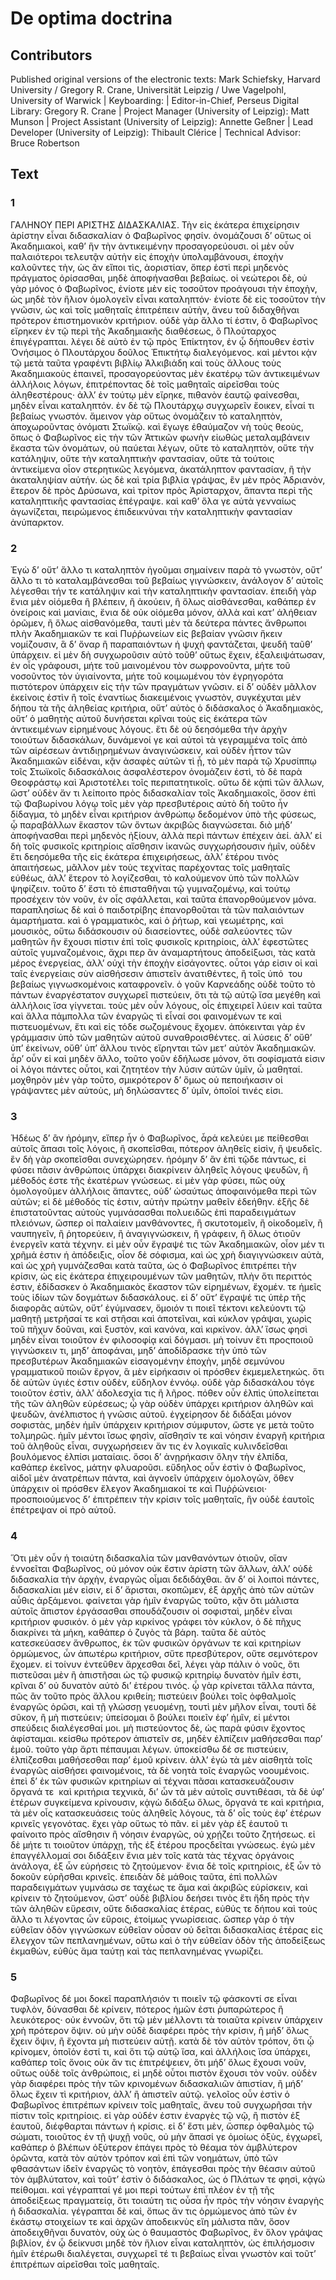 # De optima doctrina  

## Contributors  
Published original versions of the electronic texts: Mark Schiefsky, Harvard University / Gregory R. Crane, Universität Leipzig / Uwe Vagelpohl, University of Warwick | Keyboarding:  | Editor-in-Chief, Perseus Digital Library: Gregory R. Crane | Project Manager (University of Leipzig): Matt Munson | Project Assistant (University of Leipzig): Annette Geßner | Lead Developer (University of Leipzig): Thibault Clérice | Technical Advisor: Bruce Robertson  

## Text  
### 1  
ΓΑΛΗΝΟΥ ΠΕΡΙ ΑΡΙΣΤΗΣ ΔΙΔΑΣΚΑΛΙΑΣ. Τὴν εἰς ἑκάτερα ἐπιχείρησιν ἀρίστην εἶναι διδασκαλίαν ὁ Φαβωρῖνος φησίν. ὀνομάζουσι δ’ οὕτως οἱ Ἀκαδημιακοὶ, καθ’ ἣν τὴν ἀντικειμένην προσαγορεύουσι. οἱ μὲν οὖν παλαιότεροι τελευτᾷν αὐτὴν εἰς ἐποχὴν ὑπολαμβάνουσι, ἐποχὴν καλοῦντες τὴν, ὡς ἂν εἴποι τὶς, ἀοριστίαν, ὅπερ ἐστὶ περὶ μηδενὸς πράγματος ὁρίσασθαι, μηδὲ ἀποφήνασθαι βεβαίως. οἱ νεώτεροι δὲ, οὐ γὰρ μόνος ὁ Φαβωρῖνος, ἐνίοτε μὲν εἰς τοσοῦτον προάγουσι τὴν ἐποχὴν, ὡς μηδὲ τὸν ἥλιον ὁμολογεῖν εἶναι καταληπτόν· ἐνίοτε δὲ εἰς τοσοῦτον τὴν γνῶσιν, ὡς καὶ τοῖς μαθηταῖς ἐπιτρέπειν αὐτὴν, ἄνευ τοῦ διδαχθῆναι πρότερον ἐπιστημονικὸν κριτήριον. οὐδὲ γὰρ ἄλλο τί ἐστιν, ὃ Φαβωρῖνος εἴρηκεν ἐν τῷ περὶ τῆς Ἀκαδημιακῆς διαθέσεως, ὃ Πλούταρχος ἐπιγέγραπται. λέγει δὲ αὐτὸ ἐν τῷ πρὸς Ἐπίκτητον, ἐν ᾧ δήπουθεν ἐστὶν Ὀνήσιμος ὁ Πλουτάρχου δοῦλος Ἐπικτήτῳ διαλεγόμενος. καὶ μέντοι κᾀν τῷ μετὰ ταῦτα γραφέντι βιβλίῳ Ἀλκιβιάδη καὶ τοὺς ἄλλους τοὺς Ἀκαδημιακοὺς ἐπαινεῖ, προσαγορεύοντας μὲν ἑκατέρῳ τῶν ἀντικειμένων ἀλλήλοις λόγων, ἐπιτρέποντας δὲ τοῖς μαθηταῖς αἱρεῖσθαι τοὺς ἀληθεστέρους· ἀλλ’ ἐν τούτῳ μὲν εἴρηκε, πιθανὸν ἑαυτῷ φαίνεσθαι, μηδὲν εἶναι καταληπτόν. ἐν δὲ τῷ Πλουτάρχῳ συγχωρεῖν ἔοικεν, εἶναί τι βεβαίως γνωστόν. ἄμεινον γὰρ οὕτως ὀνομάζειν τὸ καταληπτὸν, ἀποχωροῦντας ὀνόματι Στωϊκῷ. καὶ ἔγωγε ἐθαύμαζον νὴ τοὺς θεοὺς, ὅπως ὁ Φαβωρῖνος εἰς τὴν τῶν Ἀττικῶν φωνὴν εἰωθὼς μεταλαμβάνειν ἕκαστα τῶν ὀνομάτων, οὐ παύεται λέγων, οὔτε τὸ καταληπτὸν, οὔτε τὴν κατάληψιν, οὔτε τὴν καταληπτικὴν φαντασίαν, οὔτε τὰ τούτοις ἀντικείμενα οἷον στερητικῶς λεγόμενα, ἀκατάληπτον φαντασίαν, ἢ τὴν ἀκαταληψίαν αὐτήν. ὡς δὲ καὶ τρία βιβλία γράψας, ἓν μὲν πρὸς Ἀδριανὸν, ἕτερον δὲ πρὸς Δρύσωνα, καὶ τρίτον πρὸς Ἀρίσταρχον, ἅπαντα περὶ τῆς καταληπτικῆς φαντασίας ἐπέγραψε. καὶ καθ’ ὅλα γε αὐτὰ γενναίως ἀγωνίζεται, πειρώμενος ἐπιδεικνύναι τὴν καταληπτικὴν φαντασίαν ἀνύπαρκτον.  
### 2  
Ἐγὼ δ’ οὔτ’ ἄλλο τι καταληπτὸν ἡγοῦμαι σημαίνειν παρὰ τὸ γνωστὸν, οὔτ’ ἄλλο τι τὸ καταλαμβάνεσθαι τοῦ βεβαίως γιγνώσκειν, ἀνάλογον δ’ αὐτοῖς λέγεσθαι τήν τε κατάληψιν καὶ τὴν καταληπτικὴν φαντασίαν. ἐπειδὴ γὰρ ἔνια μὲν οἰόμεθα ἢ βλέπειν, ἢ ἀκούειν, ἢ ὅλως αἰσθάνεσθαι, καθάπερ ἐν ὀνείροις καὶ μανίαις, ἔνια δὲ οὐκ οἰόμεθα μόνον, ἀλλὰ καὶ κατ’ ἀλήθειαν ὁρῶμεν, ἢ ὅλως αἰσθανόμεθα, ταυτὶ μὲν τὰ δεύτερα πάντες ἄνθρωποι πλὴν Ἀκαδημιακῶν τε καὶ Πυῤῥωνείων εἰς βεβαίαν γνῶσιν ἥκειν νομίζουσιν, ἃ δ’ ὄναρ ἢ παραπαιόντων ἡ ψυχὴ φαντάζεται, ψευδῆ ταῦθ’ ὑπάρχειν. εἰ μὲν δὴ συγχωροῦσιν αὐτὸ τοῦθ’ οὕτως ἔχειν, ἐξαλειψάτωσαν, ἐν οἷς γράφουσι, μήτε τοῦ μαινομένου τὸν σωφρονοῦντα, μήτε τοῦ νοσοῦντος τὸν ὑγιαίνοντα, μήτε τοῦ κοιμωμένου τὸν ἐγρηγορότα πιστότερον ὑπάρχειν εἰς τὴν τῶν πραγμάτων γνῶσιν. εἰ δ’ οὐδὲν μᾶλλον ἐκείνοις ἐστὶν ἢ τοῖς ἐναντίως διακειμένοις γνωστὸν, συγκέχυται μὲν δήπου τὰ τῆς ἀληθείας κριτήρια, οὔτ’ αὐτὸς ὁ διδάσκαλος ὁ Ἀκαδημιακὸς, οὔτ’ ὁ μαθητὴς αὐτοῦ δυνήσεται κρῖναι τοὺς εἰς ἑκάτερα τῶν ἀντικειμένων εἰρημένους λόγους. ἔτι δὲ οὐ δεησόμεθα τὴν ἀρχὴν τοιούτων διδασκάλων, δυνάμενοί γε καὶ αὐτοὶ τὰ γεγραμμένα τοῖς ἀπὸ τῶν αἱρέσεων ἀντιδιῃρημένων ἀναγινώσκειν, καὶ οὐδὲν ἧττον τῶν Ἀκαδημιακῶν εἰδέναι, κᾂν ἀσαφὲς αὐτῶν τὶ ᾖ, τὸ μὲν παρὰ τῷ Χρυσίππῳ τοῖς Στωϊκοῖς διδασκάλοις ἀσφαλέστερον ὀνομάζειν ἐστὶ, τὸ δὲ παρὰ Θεοφράστῳ καὶ Ἀριστοτέλει τοῖς περιπατητικοῖς. οὕτω δὲ κᾀπὶ τῶν ἄλλων, ὥστ’ οὐδὲν ἄν τι λείποιτο πρὸς διδασκαλίαν τοῖς Ἀκαδημιακοῖς, ὅσον ἐπὶ τῷ Φαβωρίνου λόγῳ τοῖς μὲν γὰρ πρεσβυτέροις αὐτὸ δὴ τοῦτο ἦν δίδαγμα, τὸ μηδὲν εἶναι κριτήριον ἀνθρώπῳ δεδομένον ὑπὸ τῆς φύσεως, ᾧ παραβάλλων ἕκαστον τῶν ὄντων ἀκριβῶς διαγνώσεται. διὸ μήδ’ ἀποφήνασθαι περὶ μηδενὸς ἠξίουν, ἀλλὰ περὶ πάντων ἐπέχειν ἀεί. ἀλλ’ εἰ δὴ τοῖς φυσικοῖς κριτηρίοις αἴσθησιν ἱκανῶς συγχωρήσουσιν ἡμῖν, οὐδὲν ἔτι δεησόμεθα τῆς εἰς ἑκάτερα ἐπιχειρήσεως, ἀλλ’ ἑτέρου τινὸς ἀπαιτήσεως, μᾶλλον μὲν τοὺς τεχνίτας παρέχοντας τοῖς μαθηταῖς εὐθέως, ἀλλ’ ἕτερον τὸ λογίζεσθαι, τὸ καλούμενον ὑπὸ τῶν πολλῶν ψηφίζειν. τοῦτο δ’ ἔστι τὸ ἐπισταθῆναι τῷ γυμναζομένῳ, καὶ τούτῳ προσέχειν τὸν νοῦν, ἐν οἷς σφάλλεται, καὶ ταῦτα ἐπανορθούμενον μόνα. παραπλησίως δὲ καὶ ὁ παιδοτρίβης ἐπανορθοῦται τὰ τῶν παλαιόντων ἁμαρτήματα. καὶ ὁ γραμματικὸς, καὶ ὁ ῥήτωρ, καὶ γεωμέτρης, καὶ μουσικὸς, οὕτω διδάσκουσιν οὐ διασείοντες, οὐδὲ σαλεύοντες τῶν μαθητῶν ἣν ἔχουσι πίστιν ἐπὶ τοῖς φυσικοῖς κριτηρίοις, ἀλλ’ ἐφεστῶτες αὐτοῖς γυμναζομένοις, ἄχρι περ ἂν ἀναμαρτήτους ἀποδείξωσι, τὰς κατὰ μέρος ἐνεργείας, ἀλλ’ οὐχὶ τὴν ἐποχὴν εἰσάγοντες. οὗτοι γάρ εἰσιν οἱ καὶ ταῖς ἐνεργείαις σὺν αἰσθήσεσιν ἀπιστεῖν ἀνατιθέντες, ἢ τοῖς ὑπό ﻿ του βεβαίως γιγνωσκομένοις καταφρονεῖν. ὁ γοῦν Καρνεάδης οὐδὲ τοῦτο τὸ πάντων ἐναργέστατον συγχωρεῖ πιστεύειν, ὅτι τὰ τῷ αὐτῷ ἴσα μεγέθη καὶ ἀλλήλοις ἴσα γίγνεται. τοὺς μὲν οὖν λόγους, οἷς ἐπιχειρεῖ λύειν καὶ ταῦτα καὶ ἄλλα πάμπολλα τῶν ἐναργῶς τὶ εἶναί σοι φαινομένων τε καὶ πιστευομένων, ἔτι καὶ εἰς τόδε σωζομένους ἔχομεν. ἀπόκεινται γὰρ ἐν γράμμασιν ὑπὸ τῶν μαθητῶν αὐτοῦ συναθροισθέντες. αἱ λύσεις δ’ οὔθ’ ὑπ’ ἐκείνων, οὔθ’ ὑπ’ ἄλλου τινὸς εἴρηνται τῶν μετ’ αὐτὸν Ἀκαδημιακῶν. ἆρ’ οὖν εἰ καὶ μηδὲν ἄλλο, τοῦτο γοῦν ἐδήλωσε μόνον, ὅτι σοφίσματά εἰσιν οἱ λόγοι πάντες οὗτοι, καὶ ζητητέον τὴν λύσιν αὐτῶν ὑμῖν, ὦ μαθηταί. μοχθηρὸν μὲν γὰρ τοῦτο, σμικρότερον δ’ ὅμως οὐ πεποιήκασιν οἱ γράψαντες μὲν αὐτοὺς, μὴ δηλώσαντες δ’ ὑμῖν, ὁποῖοί τινές εἰσι.  
### 3  
Ἡδέως δ’ ἂν ἠρόμην, εἴπερ ἦν ὁ Φαβωρῖνος, ἆρά κελεύει με πείθεσθαι αὐτοῖς ἅπασι τοῖς λόγοις, ἢ σκοπεῖσθαι, πότερον ἀληθεῖς εἰσὶν, ἢ ψευδεῖς. ἓν δὴ γὰρ σκοπεῖσθαι συνεχώρησεν. ἠρόμην δ’ ἂν ἐπὶ τῷδε πάντως, εἰ φύσει πᾶσιν ἀνθρώποις ὑπάρχει διακρίνειν ἀληθεῖς λόγους ψευδῶν, ἢ μέθοδός ἐστε τῆς ἑκατέρων γνώσεως. εἰ μὲν γὰρ φύσει, πῶς οὐχ ὁμολογοῦμεν ἀλλήλοις ἅπαντες, οὐδ’ ὡσαύτως ἀποφαινόμεθα περὶ τῶν αὐτῶν; εἰ δὲ μέθοδός τίς ἐστιν, αὐτὴν πρώτην μαθεῖν ἐδεήθην. ἑξῆς δὲ ἐπιστατοῦντας αὐτοὺς γυμνάσασθαι πολυειδῶς ἐπὶ παραδειγμάτων πλειόνων, ὥσπερ οἱ παλαίειν μανθάνοντες, ἢ σκυτοτομεῖν, ἢ οἰκοδομεῖν, ἢ ναυπηγεῖν, ἢ ῥητορεύειν, ἢ ἀναγιγνώσκειν, ἢ γράφειν, ἢ ὅλως ὁτιοῦν ἐνεργεῖν κατὰ τέχνην. εἰ μὲν οὖν ἔγραψέ τις τῶν Ἀκαδημιακῶν, οἶον μέν τι χρῆμά ἐστιν ἡ ἀπόδειξις, οἷον δὲ σόφισμα, καὶ ὡς χρὴ διαγιγνώσκειν αὐτὰ, καὶ ὡς χρὴ γυμνάζεσθαι κατὰ ταῦτα, ὡς ὁ Φαβωρῖνος ἐπιτρέπει τὴν κρίσιν, ὡς εἰς ἑκάτερα ἐπιχειρουμένων τῶν μαθητῶν, πλὴν ὅτι περιττός ἐστιν, ἐδίδασκεν ὁ Ἀκαδημιακὸς ἕκαστον τῶν εἰρημένων, ἔχομέν. τε ἡμεῖς τοὺς ἰδίων τῶν δογμάτων διδασκάλους. εἰ δ’ οὔτ’ ἔγραψέ τις ὑπὲρ τῆς διαφορᾶς αὐτῶν, οὔτ’ ἐγύμνασεν, ὅμοιόν τι ποιεῖ τέκτονι κελεύοντι τῷ μαθητῇ μετρῆσαί τε καὶ στῆσαι καὶ ἀποτεῖναι, καὶ κύκλον γράψαι, χωρὶς τοῦ πῆχυν δοῦναι, καὶ ξυστὸν, καὶ κανόνα, καὶ κιρκίνον. ἀλλ’ ἴσως φησὶ μηδὲν εἶναι τοιοῦτον ἐν φιλοσοφίᾳ καὶ δόγμασι. μὴ τοίνυν ἔτι προςποιοῦ γιγνώσκειν τι, μηδ’ ἀποφάναι, μηδ’ ἀποδίδρασκε τὴν ὑπὸ τῶν πρεσβυτέρων Ἀκαδημιακῶν εἰσαγομένην ἐποχὴν, μηδὲ σεμνύνου γραμματικοῦ ποιῶν ἔργον, ἃ μὲν εἰρήκασιν οἱ πρόσθεν ἐκμεμελετηκώς. ὅτι δὲ αὐτῶν ὑγιές ἐστιν οὐδὲν, εὔδηλον ἐννόῳ. οὐδὲ γὰρ διδασκάλου τόγε τοιοῦτον ἐστὶν, ἀλλ’ ἀδολεσχία τις ἢ λῆρος. πόθεν οὖν ἐλπὶς ὑπολείπεται τῆς τῶν ἀληθῶν εὑρέσεως; ᾧ γὰρ οὐδὲν ὑπάρχει κριτήριον ἀληθῶν καὶ ψευδῶν, ἀνέλπιστος ἡ γνῶσις αὐτοῦ. ἐγχείρησον δὲ διδάξαι μόνον σοφιστὰς, μηδὲν ἡμῖν ὑπάρχειν κριτήριον σύμφυτον, ὥστε γε μετὰ τοῦτο τολμηρῶς. ἡμῖν μέντοι ἴσως φησὶν, αἴσθησίν τε καὶ νόησιν ἐναργῆ κριτήρια τοῦ ἀληθοῦς εἶναι, συγχωρήσειεν ἄν τις ἐν λογικαῖς κυλινδεῖσθαι βουλόμενος ἐλπίσι ματαίαις. ὅσοι δ’ ἀνῃρήκασιν ὅλην τὴν ἐλπίδα, καθάπερ ἐκεῖνος, μάτην φλυαροῦσι. εὔδηλος οὖν ἐστὶν ὁ Φαβωρῖνος, αἰδοῖ μὲν ἀνατρέπων πάντα, καὶ ἀγνοεῖν ὑπάρχειν ὁμολογῶν, ὅθεν ὑπάρχειν οἱ πρόσθεν ἔλεγον Ἀκαδημιακοί τε καὶ Πυῤῥώνειοι· προσποιούμενος δ’ ἐπιτρέπειν τὴν κρίσιν τοῖς μαθηταῖς, ἣν οὐδὲ ἑαυτοῖς ἐπέτρεψαν οἱ πρὸ αὐτοῦ.  
### 4  
Ὅτι μὲν οὖν ἡ τοιαύτη διδασκαλία τῶν μανθανόντων ὁτιοῦν, οἵαν ἐννοεῖται Φαβωρῖνος, οὐ μόνον οὐκ ἔστιν ἀρίστη τῶν ἄλλων, ἀλλ’ οὐδὲ διδασκαλία τὴν ἀρχὴν, ἐναργῶς οἶμαι δεδιδάχθαι. ἂν δ’ οἱ λοιποὶ πάντες, διδασκαλίαι μέν εἰσιν, εἰ δ’ ἄρισται, σκοπῶμεν, ἐξ ἀρχῆς ἀπὸ τῶν αὐτῶν αὖθις ἀρξάμενοι. φαίνεται γὰρ ἡμῖν ἐναργῶς τοῦτο, κᾂν ὅτι μάλιστα αὐτοῖς ἄπιστον ἐργάσασθαι σπουδάζουσιν οἱ σοφισταὶ, μηδὲν εἶναι κριτήριον φυσικόν. ὁ μὲν γὰρ κιρκίνος γράφει τὸν κύκλον, ὁ δὲ πῆχυς διακρίνει τὰ μήκη, καθάπερ ὁ ζυγὸς τὰ βάρη. ταῦτα δὲ αὐτὸς κατεσκεύασεν ἄνθρωπος, ἐκ τῶν φυσικῶν ὀργάνων τε καὶ κριτηρίων ὁρμώμενος, ὧν ἀπωτέρω κριτήριον, σὔτε πρεσβύτερον, οὔτε σεμνότερον ἔχομεν. εἰ τοίνυν ἐντεῦθεν ἄρχεσθαι δεῖ, λέγει γὰρ πάλιν ὁ νοῦς, ὅτι πιστεῦσαι μὲν ἢ ἀπιστῆσαι ὡς τῷ φυσικῷ κριτηρίῳ δυνατὸν ἡμῖν ἐστι, κρῖναι δ’ οὐ δυνατὸν αὐτὸ δι’ ἑτέρου τινός. ᾧ γὰρ κρίνεται τἄλλα πάντα, πῶς ἂν τοῦτο πρὸς ἄλλου κριθείη; πιστεύειν βούλει τοῖς ὀφθαλμοῖς ἐναργῶς ὁρῶσι, καὶ τῇ γλώσσῃ γευομένῃ, τουτὶ μὲν μῆλον εἶναι, τουτὶ δὲ σῦκον, ἢ μὴ πιστεύειν; ὑπείσομαι ὃ βούλει ποιεῖν ἐφ’ ἡμῖν, εἰ μέντοι σπεύδεις διαλέγεσθαί μοι. μὴ πιστεύοντος δὲ, ὡς παρὰ φύσιν ἔχοντος ἀφίσταμαι. κείσθω πρότερον ἀπιστεῖν σε, μηδὲν ἐλπίζειν μαθήσεσθαι παρ’ ἐμοῦ. τοῦτο γὰρ ἄρτι πέπαυμαι λέγων. ὑποκείσθω δέ σε πιστεύειν, ἐλπίζεσθαι μαθήσεσθαι παρ’ ἐμοῦ κρίνειν. ἀλλ’ ἐγὼ τὰ μὲν αἰσθητὰ τοῖς ἐναργῶς αἰσθήσει φαινομένοις, τὰ δὲ νοητὰ τοῖς ἐναργῶς νοουμένοις. ἐπεὶ δ’ ἐκ τῶν φυσικῶν κριτηρίων αἱ τέχναι πᾶσαι κατασκευάζουσιν ὄργανά τε ﻿ καὶ κριτήρια τεχνικὰ, δι’ ὧν τὰ μὲν αὐτοῖς συντιθέασι, τὰ δὲ ὑφ’ ἑτέρων συγκείμενα κρίνουσιν, κᾀγὼ διδάξω ὅλως, ὄργανά τε καὶ κριτήρια, τὰ μὲν οἷς κατασκευάσεις τοὺς ἀληθεῖς λόγους, τὰ δ’ οἷς τοὺς ἐφ’ ἑτέρων κρινεῖς γεγονότας. ἔχει γὰρ οὕτως τὸ πᾶν. εἰ μὲν γὰρ ἐξ ἑαυτοῦ τι φαίνοιτο πρὸς αἴσθησιν ἢ νόησιν ἐναργῶς, οὐ χρῄζει τοῦτο ζητήσεως. εἰ δὲ μήτε τι τοιοῦτον ὑπάρχῃ, τῆς ἐξ ἑτέρου προςδεῖται γνώσεως. ἐγὼ μὲν ἐπαγγέλλομαί σοι διδάξειν ἔνια μὲν τοῖς κατὰ τὰς τέχνας ὀργάνοις ἀνάλογα, ἐξ ὧν εὑρήσεις τὸ ζητούμενον· ἔνια δὲ τοῖς κριτηρίοις, ἐξ ὧν τὸ δοκοῦν εὑρῆσθαι κρινεῖς. ἐπειδὰν δὲ μάθοις ταῦτα, ἐπὶ πολλῶν παραδειγμάτων γυμνάσω σε ταχέως τε ἅμα καὶ ἀκριβῶς εὑρίσκειν, καὶ κρίνειν τὸ ζητούμενον, ὥστ’ οὐδὲ βιβλίου δεήσει τινὸς ἔτι ἤδη πρὸς τὴν τῶν ἀληθῶν εὕρεσιν, οὔτε διδασκαλίας ἑτέρας, εὐθύς τε δήπου καὶ τοὺς ἄλλο τι λέγοντας ὧν εὕροις, ἑτοίμως γνωρίσειας. ὥσπερ γὰρ ὁ τὴν εὐθεῖαν ὁδὸν γιγνώσκων εὐθεῖαν οὖσαν οὐ δεῖται διδασκαλίας ἑτέρας εἰς ἔλεγχον τῶν πεπλανημένων, οὕτω καὶ ὁ τὴν εὐθεῖαν ὁδὸν τῆς ἀποδείξεως ἐκμαθὼν, εὐθὺς ἅμα ταύτῃ καὶ τὰς πεπλανημένας γνωρίζει.  
### 5  
Φαβωρῖνος δέ μοι δοκεῖ παραπλήσιόν τι ποιεῖν τῷ φάσκοντί σε εἶναι τυφλὸν, δύνασθαι δὲ κρίνειν, πότερος ἡμῶν ἐστι ῥυπαρώτερος ἢ λευκότερος· οὐκ ἐννοῶν, ὅτι τῷ μὲν μέλλοντι τὰ τοιαῦτα κρίνειν ὑπάρχειν χρὴ πρότερον ὄψιν. οὐ μὴν οὐδὲ διαφέρει πρὸς τὴν κρίσιν, ἢ μήδ’ ὅλως ἔχειν ὄψιν, ἢ ἔχοντα μὴ πιστεύειν αὐτῇ. κατὰ δὲ τὸν αὐτὸν τρόπον, ὅτι ᾧ κρίνομεν, ὁποῖόν ἐστί τι, καὶ ὅτι τῷ αὐτῷ ἴσα, καὶ ἀλλήλοις ἴσα ὑπάρχει, καθάπερ τοῖς ὄνοις οὐκ ἄν τις ἐπιτρέψειεν, ὅτι μήδ’ ὅλως ἔχουσι νοῦν, οὕτως οὐδὲ τοῖς ἀνθρώποις, εἰ μηδὲ οὖτοι πιστὸν ἔχουσι τὸν νοῦν. οὐδὲν γὰρ διαφέρει πρὸς τὴν τῶν κρινομένων διδασκαλιῶν ἀπιστίαν, ἢ μήδ’ ὅλως ἔχειν τὶ κριτήριον, ἀλλ’ ἢ ἀπιστεῖν αὐτῷ. γελοῖος οὖν ἐστὶν ὁ Φαβωρῖνος ἐπιτρέπων κρίνειν τοῖς μαθηταῖς, ἄνευ τοῦ συγχωρῆσαι τὴν πίστιν τοῖς κριτηρίοις. εἰ γὰρ οὐδέν ἐστιν ἐναργὲς τῷ νῷ, ἢ πιστὸν ἐξ ἑαυτοῦ, διέφθαρται πάντων ἡ κρίσις. εἰ δ’ ἔστι μὲν, ὥσπερ ὀφθαλμὸς τῷ σώματι, τοιοῦτος ἐν τῇ ψυχῇ νοῦς, οὐ μὴν ἅπασί γε ὁμοίως ὀξὺς, ἐγχωρεῖ, καθάπερ ὁ βλέπων ὀξύτερον ἐπάγει πρὸς τὸ θέαμα τὸν ἀμβλύτερον ὁρῶντα, κατὰ τὸν αὐτὸν τρόπον καὶ ἐπὶ τῶν νοημάτων, ὑπὸ τῶν φθασάντων ἰδεῖν ἐναργῶς τὸ νοητὸν, ἐπάγεσθαι πρὸς τὴν θέασιν αὐτοῦ τὸν ἀμβλύτατον, καὶ τοῦτ’ ἐστὶν ὁ διδάσκαλος, ὡς ὁ Πλάτων τε φησὶ, κᾀγὼ πείθομαι. καὶ γέγραπταί γέ μοι περὶ τούτων ἐπὶ πλέον ἐν τῇ τῆς ἀποδείξεως πραγματείᾳ, ὅτι τοιαύτη τις οὖσα ἦν πρὸς τὴν νόησιν ἐναργὴς ἡ διδασκαλία. γέγραπται δὲ καὶ, ὅπως ἄν τις ὁρμώμενος ἀπὸ τῶν ἐν ἑκάστῳ στοιχείων τε καὶ ἀρχῶν ἀποδεικνὺς εἴη μάλιστα πᾶν, ὅσον ἀποδειχθῆναι δυνατὸν, οὐχ ὡς ὁ θαυμαστὸς Φαβωρῖνος, ἓν ὅλον γράψας βιβλίον, ἐν ᾧ δείκνυσι μηδὲ τὸν ἥλιον εἶναι καταληπτὸν, ὡς ἐπιλήσμοσιν ἡμῖν ἑτέρωθι διαλέγεται, συγχωρεῖ τέ τι βεβαίως εἶναι γνωστὸν καὶ τοῦτ’ ἐπιτρέπων αἱρεῖσθαι τοῖς μαθηταῖς.  
